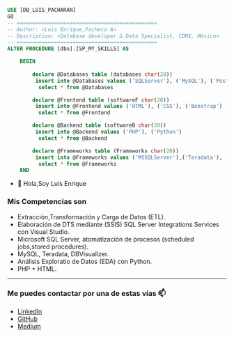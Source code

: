 
```sql
USE [DB_LUIS_PACHARAN]
GO
-- =============================================
-- Author: <Luis Enrique,Pacheco A>
-- Description:	<Database developer & Data Specialist, CDMX, México>
-- =============================================
ALTER PROCEDURE [dbo].[SP_MY_SKILLS] AS

	BEGIN
	
		declare @Databases table (databases char(20))
		 insert into @Databases values ('SQLServer'), ('MySQL'), ('PostgreSQL')
		  select * from @Databases

		declare @Frontend table (softwareF char(20))
		 insert into @Frontend values ('HTML'), ('CSS'), ('Boostrap')
		  select * from @Frontend

		declare @Backend table (softwareB char(20))
		 insert into @Backend values ('PHP'), ('Python')
		  select * from @Backend

		declare @Frameworks table (Frameworks char(20))
		 insert into @Frameworks values ('MSSQLServer'),('Teradata'), ('DBVisualizer'), ('Jupyter'),('VSCode')
		  select * from @Frameworks
	END
```
- 👋 Hola,Soy Luis Enrique

### Mis Competencias son

- Extracción,Transformación y Carga de Datos (ETL).
- Elaboración de DTS mediante (SSIS) SQL Server Integrations Services con Visual Studio.
- Microsoft SQL Server, atomatización de procesos (scheduled jobs,stored procedures). 
- MySQL, Teradata, DBVisualizer.
- Análisis Exploratio de Datos (EDA) con Python.
- PHP + HTML.

--- 
### Me puedes contactar por una de estas vías  📫

- [LinkedIn](https://www.linkedin.com/in/luis-enrique-pacheco-arana/)
- [GitHub](https://github.com/LuisPacharan/)
- [Medium](https://medium.com/@pacheco.arana.luis)


<!---
LuisPacharan/LuisPacharan is a ✨ special ✨ repository because its `README.md` (this file) appears on your GitHub profile.
You can click the Preview link to take a look at your changes.
--->

